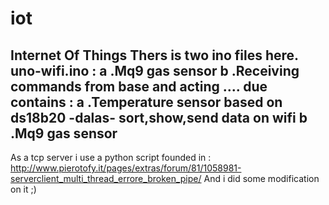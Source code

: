# iot
Internet Of Things 
Thers is two ino files here.
uno-wifi.ino : 
a .Mq9 gas sensor 
b .Receiving commands from base and acting ....
due contains : 
a .Temperature sensor based on ds18b20 -dalas- sort,show,send data on wifi
b .Mq9 gas sensor 
-------------------------------------

As a tcp server i use a python script founded in : http://www.pierotofy.it/pages/extras/forum/81/1058981-serverclient_multi_thread_errore_broken_pipe/
And i did some modification on it ;)


